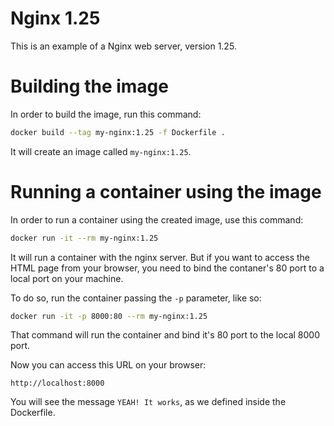 Nginx 1.25
======================

This is an example of a Nginx web server, version 1.25.

# Building the image

In order to build the image, run this command:

```bash
docker build --tag my-nginx:1.25 -f Dockerfile .
```

It will create an image called `my-nginx:1.25`.

# Running a container using the image

In order to run a container using the created image, use this command:

```bash
docker run -it --rm my-nginx:1.25
```

It will run a container with the nginx server. But if you want to access the HTML page from your browser, you need to bind the contaner's 80 port to a local port on your machine.

To do so, run the container passing the `-p` parameter, like so:

```bash
docker run -it -p 8000:80 --rm my-nginx:1.25
```

That command will run the container and bind it's 80 port to the local 8000 port.

Now you can access this URL on your browser:

```
http://localhost:8000
```

You will see the message `YEAH! It works`, as we defined inside the Dockerfile.
